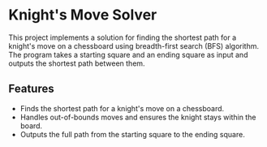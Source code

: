 # Knight's Move Solver

This project implements a solution for finding the shortest path for a knight's move on a chessboard using breadth-first search (BFS) algorithm. The program takes a starting square and an ending square as input and outputs the shortest path between them.

## Features

- Finds the shortest path for a knight's move on a chessboard.
- Handles out-of-bounds moves and ensures the knight stays within the board.
- Outputs the full path from the starting square to the ending square.
